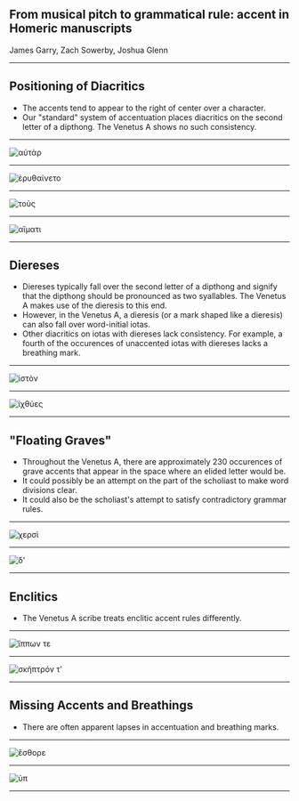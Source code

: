 ## From musical pitch to grammatical rule: accent in Homeric manuscripts

James Garry, Zach Sowerby, Joshua Glenn

---

## Positioning of Diacritics
- The accents tend to appear to the right of center over a character.
- Our "standard" system of accentuation places diacritics on the second letter of a dipthong. The Venetus A shows no such consistency.

---

![αὐτὰρ](https://raw.githubusercontent.com/cjschu17/hcil-21/master/VA270RN-0440.jpg)

---

![ἐρυθαίνετο](https://raw.githubusercontent.com/cjschu17/hcil-21/master/ambiguousaccent.jpg)

---

![τοὺς](https://raw.githubusercontent.com/cjschu17/hcil-21/master/ambiguous2.jpg)

---

![αἵματι](https://raw.githubusercontent.com/cjschu17/hcil-21/master/haimati.jpg)

---

## Diereses
- Diereses typically fall over the second letter of a dipthong and signify that the dipthong should be pronounced as two syallables. The Venetus A makes use of the dieresis to this end.
- However, in the Venetus A, a dieresis (or a mark shaped like a dieresis) can also fall over word-initial iotas.
- Other diacritics on iotas with diereses lack consistency. For example, a fourth of the occurences of unaccented iotas with diereses lacks a breathing mark.

---

![ἱστὸν](https://raw.githubusercontent.com/cjschu17/hcil-21/master/VA012VN-0514.jpg)

---

![ἰχθύες](https://raw.githubusercontent.com/cjschu17/hcil-21/master/icthues.jpg)

---

## "Floating Graves"

- Throughout the Venetus A, there are approximately 230 occurences of grave accents that appear in the space where an elided letter would be.
- It could possibly be an attempt on the part of the scholiast to make word divisions clear.
- It could also be the scholiast's attempt to satisfy contradictory grammar rules.

---

![χερσὶ](https://raw.githubusercontent.com/cjschu17/hcil-21/master/chersi.jpg)

---

![δ'](https://raw.githubusercontent.com/cjschu17/hcil-21/master/d'.jpg)

---

## Enclitics
- The Venetus A scribe treats enclitic accent rules differently.

---

![ἵππων τε](https://raw.githubusercontent.com/cjschu17/hcil-21/master/hippwnte.jpg)

---

![σκῆπτρόν τ'](https://raw.githubusercontent.com/cjschu17/hcil-21/master/skeptronte.jpg)

---

## Missing Accents and Breathings
- There are often apparent lapses in accentuation and breathing marks.

---

![ἔσθορε](https://raw.githubusercontent.com/cjschu17/hcil-21/master/hodesthore.jpg)

---

![ὑπ](https://raw.githubusercontent.com/cjschu17/hcil-21/master/hupoo.jpg)

---
